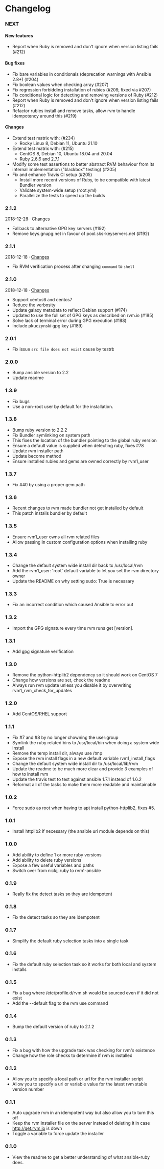 # Changelog

### NEXT

#### New features

* Report when Ruby is removed and don't ignore when version listing fails (#212)

#### Bug fixes

* Fix bare variables in conditionals (deprecation warnings with Ansible 2.8+) (#204)
* Fix boolean values when checking array (#207)
* Fix regression forbidding installation of rubies (#209, fixed via #207)
* Fix conditional logic for detecting and removing versions of Ruby (#212)
* Report when Ruby is removed and don't ignore when version listing fails (#212)
* Refactor rubies install and remove tasks, allow rvm to handle idempotency around this (#219)

#### Changes

* Extend test matrix with: (#234)
  * Rocky Linux 8, Debian 11, Ubuntu 21.10
* Extend test matrix with: (#215)
  * CentOS 8, Debian 10, Ubuntu 18.04 and 20.04
  * Ruby 2.6.6 and 2.7.1
* Modify some test assertions to better abstract RVM behaviour from its internal implementation ("blackbox" testing) (#205)
* Fix and enhance Travis CI setup (#205)
  * Install more recent versions of Ruby, to be compatible with latest Bundler version
  * Validate system-wide setup (root.yml)
  * Parallelize the tests to speed up the builds

### 2.1.2
2018-12-28 &middot; [Changes](https://github.com/rvm/rvm1-ansible/compare/v2.1.1...v2.1.2)

* Fallback to alternative GPG key servers (#192)
* Remove keys.gnupg.net in favour of pool.sks-keyservers.net (#192)

### 2.1.1
2018-12-18 &middot; [Changes](https://github.com/rvm/rvm1-ansible/compare/v2.1.0...v2.1.1)

* Fix RVM verification process after changing `command` to `shell`

### 2.1.0
2018-12-18 &middot; [Changes](https://github.com/rvm/rvm1-ansible/compare/v2.0.1...v2.1.0)

* Support centos6 and centos7
* Reduce the verbosity
* Update galaxy metadata to reflect Debian support (#174)
* Updated to use the full set of GPG keys as described on rvm.io (#185)
* Solve lack of terminal error during GPG execution (#188)
* Include pkuczynski gpg key (#189)

### 2.0.1

* Fix issue `src file does not exist` cause by testrb

### 2.0.0

* Bump ansible version to 2.2
* Update readme

### 1.3.9
* Fix bugs
* Use a non-root user by default for the installation.

### 1.3.8
* Bump ruby version to 2.2.2
* Fix Bundler symlinking on system path
* This fixes the location of the bundler pointing to the global ruby version
* Ensure a default value is supplied when detecting ruby, fixes #78
* Update rvm installer path
* Update become method
* Ensure installed rubies and gems are owned correctly by rvm1_user

### 1.3.7
* Fix #40 by using a proper gem path

### 1.3.6
* Recent changes to rvm made bundler not get installed by default
* This patch installs bundler by default

### 1.3.5
* Ensure rvm1_user owns all rvm related files
* Allow passing in custom configuration options when installing ruby
	
### 1.3.4
* Change the default system wide install dir back to /usr/local/rvm
* Add the rvm1_user: 'root' default variable to let you set the rvm directory owner
* Update the README on why setting sudo: True is necessary

### 1.3.3
* Fix an incorrect condition which caused Ansible to error out

### 1.3.2
* Import the GPG signature every time rvm runs get [version].

### 1.3.1
* Add gpg signature verification

### 1.3.0
* Remove the python-httplib2 dependency so it should work on CentOS 7
* Change how versions are set, check the readme
* Always run rvm update unless you disable it by overwriting rvm1_rvm_check_for_updates

### 1.2.0
* Add CentOS/RHEL support 

### 1.1.1
* Fix #7 and #8 by no longer chowning the user:group
* Symlink the ruby related bins to /usr/local/bin when doing a system wide install
* Remove the temp install dir, always use /tmp
* Expose the rvm install flags in a new default variable rvm1_install_flags
* Change the default system wide install dir to /usr/local/lib/rvm
* Update the readme to be much more clear and provide 3 examples of how to install rvm
* Update the travis test to test against ansible 1.7.1 instead of 1.6.2
* Reformat all of the tasks to make them more readable and maintainable

### 1.0.2
* Force sudo as root when having to apt install python-httplib2, fixes #5.

### 1.0.1
* Install httplib2 if necessary (the ansible uri module depends on this)


### 1.0.0
* Add ability to define 1 or more ruby versions
* Add ability to delete ruby versions
* Expose a few useful variables and paths
* Switch over from nickjj.ruby to rvm1-ansible

### 0.1.9
* Really fix the detect tasks so they are idempotent

### 0.1.8
* Fix the detect tasks so they are idempotent

### 0.1.7
* Simplify the default ruby selection tasks into a single task

### 0.1.6
* Fix the default ruby selection task so it works for both local and system installs

### 0.1.5
* Fix a bug where /etc/profile.d/rvm.sh would be sourced even if it did not exist
* Add the --default flag to the rvm use command

### 0.1.4
* Bump the default version of ruby to 2.1.2

### 0.1.3
* Fix a bug with how the upgrade task was checking for rvm's existence
* Change how the role checks to determine if rvm is installed

### 0.1.2
* Allow you to specify a local path or url for the rvm installer script
* Allow you to specify a url or variable value for the latest rvm stable version number

### 0.1.1
* Auto upgrade rvm in an idempotent way but also allow you to turn this off
* Keep the rvm installer file on the server instead of deleting it in case http://get.rvm.io is down
* Toggle a variable to force update the installer

### 0.1.0
* View the readme to get a better understanding of what ansible-ruby does.
